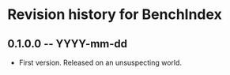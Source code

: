# Revision history for BenchIndex

## 0.1.0.0 -- YYYY-mm-dd

* First version. Released on an unsuspecting world.
